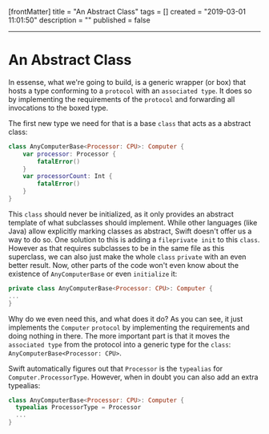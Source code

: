 [frontMatter]
title = "An Abstract Class"
tags = []
created = "2019-03-01 11:01:50"
description = ""
published = false

---

# An Abstract Class

In essense, what we\'re going to build, is a generic wrapper (or box)
that hosts a type conforming to a `protocol` with an `associated type`.
It does so by implementing the requirements of the `protocol` and
forwarding all invocations to the boxed type.

The first new type we need for that is a base `class` that acts as a
abstract class:

``` Swift
class AnyComputerBase<Processor: CPU>: Computer {
    var processor: Processor {
        fatalError()
    }
    var processorCount: Int {
        fatalError()
    }
}
```

This `class` should never be initialized, as it only provides an
abstract template of what subclasses should implement. While other
languages (like Java) allow explicitly marking classes as abstract,
Swift doesn\'t offer us a way to do so. One solution to this is adding a
`fileprivate init` to this `class`. However as that requires subclasses
to be in the same file as this superclass, we can also just make the
whole `class` `private` with an even better result. Now, other parts of
the code won\'t even know about the existence of `AnyComputerBase` or
even `initialize` it:

``` Swift
private class AnyComputerBase<Processor: CPU>: Computer {
...
}
```

Why do we even need this, and what does it do? As you can see, it just
implements the `Computer` `protocol` by implementing the requirements
and doing nothing in there. The more important part is that it moves the
`associated type` from the protocol into a generic type for the `class`:
`AnyComputerBase<Processor: CPU>`.

Swift automatically figures out that `Processor` is the `typealias` for
`Computer.ProcessorType`. However, when in doubt you can also add an
extra typealias:

``` Swift
class AnyComputerBase<Processor: CPU>: Computer {
  typealias ProcessorType = Processor
  ...
}
```
